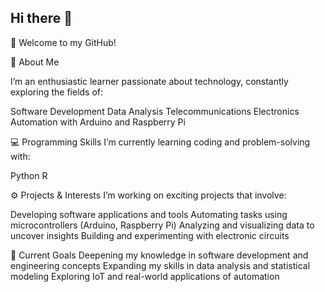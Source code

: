 ## Hi there 👋

<!--
**riveracrist/riveracrist** is a ✨ _special_ ✨ repository because its `README.md` (this file) appears on your GitHub profile.

Here are some ideas to get you started:

- 🔭 I’m currently working on ...
- 🌱 I’m currently learning ...
- 👯 I’m looking to collaborate on ...
- 🤔 I’m looking for help with ...
- 💬 Ask me about ...
- 📫 How to reach me: ...
- 😄 Pronouns: ...
- ⚡ Fun fact: ...
-->

👋 Welcome to my GitHub!

🌟 About Me

I’m an enthusiastic learner passionate about technology, constantly exploring the fields of:

Software Development
Data Analysis
Telecommunications
Electronics
Automation with Arduino and Raspberry Pi

💻 Programming Skills
I’m currently learning coding and problem-solving with:

Python
R

⚙️ Projects & Interests
I’m working on exciting projects that involve:

Developing software applications and tools
Automating tasks using microcontrollers (Arduino, Raspberry Pi)
Analyzing and visualizing data to uncover insights
Building and experimenting with electronic circuits

📘 Current Goals
Deepening my knowledge in software development and engineering concepts
Expanding my skills in data analysis and statistical modeling
Exploring IoT and real-world applications of automation



